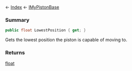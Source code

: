 ← [Index](Api-Index) ← [IMyPistonBase](Sandbox.ModAPI.Ingame.IMyPistonBase)

### Summary

```csharp
public float LowestPosition { get; }
```

Gets the lowest position the piston is capable of moving to.

### Returns

[float](System.Single)

